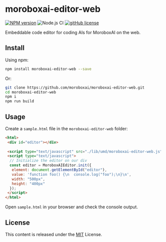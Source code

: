 # moroboxai-editor-web

[![NPM version](https://img.shields.io/npm/v/moroboxai-editor-web.svg)](https://www.npmjs.com/package/moroboxai-editor-web)
![Node.js CI](https://github.com/moroboxai/moroboxai-editor-web/workflows/Node.js%20CI/badge.svg)
[![gitHub license](https://img.shields.io/badge/license-MIT-blue.svg)](https://github.com/moroboxai/moroboxai-editor-web/blob/master/LICENSE)

Embeddable code editor for coding AIs for MoroboxAI on the web.

## Install

Using npm:

```bash
npm install moroboxai-editor-web --save
```

Or:

```bash
git clone https://github.com/moroboxai/moroboxai-editor-web.git
cd moroboxai-editor-web
npm i
npm run build
```

## Usage

Create a `sample.html` file in the `moroboxai-editor-web` folder:

```html
<html>
 <div id="editor"></div> 
  
 <script type="text/javascript" src="./lib/umd/moroboxai-editor-web.js"></script>
 <script type="text/javascript">
  // Initialize the editor on our div
  const editor = MoroboxAIEditor.init({
   element: document.getElementById("editor"),
   value: 'function foo() {\n  console.log("foo");\n}\n',
   width: "500px",
   height: "400px"
  });
 </script>
</html>
```

Open `sample.html` in your browser and check the console output.

## License

This content is released under the [MIT](http://opensource.org/licenses/MIT) License.
